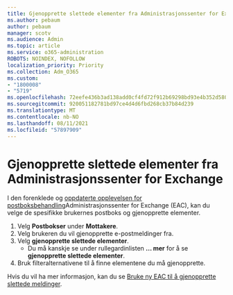 ```yaml
---
title: Gjenopprette slettede elementer fra Administrasjonssenter for Exchange
ms.author: pebaum
author: pebaum
manager: scotv
ms.audience: Admin
ms.topic: article
ms.service: o365-administration
ROBOTS: NOINDEX, NOFOLLOW
localization_priority: Priority
ms.collection: Adm_O365
ms.custom:
- "1800008"
- "5719"
ms.openlocfilehash: 72eefe436b3ad138add0cf4fd72f912b69298bd93e4b352d5802f015ec94cbc3
ms.sourcegitcommit: 920051182781bd97ce4d4d6fbd268cb37b84d239
ms.translationtype: MT
ms.contentlocale: nb-NO
ms.lasthandoff: 08/11/2021
ms.locfileid: "57897909"
---
```

# <a name="recover-deleted-items-from-exchange-admin-center"></a>Gjenopprette slettede elementer fra Administrasjonssenter for Exchange

I den forenklede og [oppdaterte opplevelsen for postboksbehandling](https://admin.exchange.microsoft.com/#/mailboxes)Administrasjonssenter for Exchange (EAC), kan du velge de spesifikke brukernes postboks og gjenopprette elementer.

1. Velg **Postbokser** under **Mottakere**.
2. Velg brukeren du vil gjenopprette e-postmeldinger fra.
3. Velg **gjenopprette slettede elementer**.
    - Du må kanskje se under rullegardinlisten **... mer** for å se **gjenopprette slettede elementer**.
4. Bruk filteralternativene til å finne elementene du må gjenopprette.

Hvis du vil ha mer informasjon, kan du se [Bruke ny EAC til å gjenopprette slettede meldinger](https://docs.microsoft.com/exchange/recipients-in-exchange-online/manage-user-mailboxes/recover-deleted-messages#use-new-eac-for-recovering-deleted-messages).
